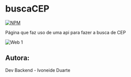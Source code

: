 # buscaCEP
[![NPM](https://img.shields.io/npm/l/react)](https://github.com/Ivoneideduarte/robotic-arm-with-controller/blob/main/LICENSE) 

Página que faz uso de uma api para fazer a busca de CEP

 
 ![Web 1](https://github.com/Ivoneideduarte/https://github.com/Ivoneideduarte/buscaCEP/blob/main/img/imgCEP.png)
 
 ## Autora:
  Dev Backend - Ivoneide Duarte

